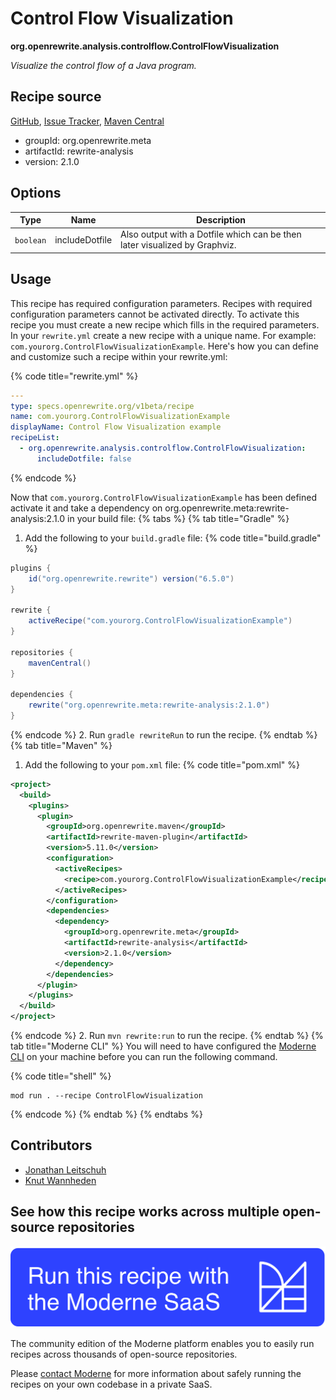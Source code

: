 # Control Flow Visualization

**org.openrewrite.analysis.controlflow.ControlFlowVisualization**

_Visualize the control flow of a Java program._

## Recipe source

[GitHub](https://github.com/openrewrite/rewrite-analysis/blob/main/src/main/java/org/openrewrite/analysis/controlflow/ControlFlowVisualization.java), [Issue Tracker](https://github.com/openrewrite/rewrite-analysis/issues), [Maven Central](https://central.sonatype.com/artifact/org.openrewrite.meta/rewrite-analysis/2.1.0/jar)

* groupId: org.openrewrite.meta
* artifactId: rewrite-analysis
* version: 2.1.0

## Options

| Type | Name | Description |
| -- | -- | -- |
| `boolean` | includeDotfile | Also output with a Dotfile which can be then later visualized by Graphviz. |


## Usage

This recipe has required configuration parameters. Recipes with required configuration parameters cannot be activated directly. To activate this recipe you must create a new recipe which fills in the required parameters. In your `rewrite.yml` create a new recipe with a unique name. For example: `com.yourorg.ControlFlowVisualizationExample`.
Here's how you can define and customize such a recipe within your rewrite.yml:

{% code title="rewrite.yml" %}
```yaml
---
type: specs.openrewrite.org/v1beta/recipe
name: com.yourorg.ControlFlowVisualizationExample
displayName: Control Flow Visualization example
recipeList:
  - org.openrewrite.analysis.controlflow.ControlFlowVisualization:
      includeDotfile: false
```
{% endcode %}

Now that `com.yourorg.ControlFlowVisualizationExample` has been defined activate it and take a dependency on org.openrewrite.meta:rewrite-analysis:2.1.0 in your build file:
{% tabs %}
{% tab title="Gradle" %}
1. Add the following to your `build.gradle` file:
{% code title="build.gradle" %}
```groovy
plugins {
    id("org.openrewrite.rewrite") version("6.5.0")
}

rewrite {
    activeRecipe("com.yourorg.ControlFlowVisualizationExample")
}

repositories {
    mavenCentral()
}

dependencies {
    rewrite("org.openrewrite.meta:rewrite-analysis:2.1.0")
}
```
{% endcode %}
2. Run `gradle rewriteRun` to run the recipe.
{% endtab %}
{% tab title="Maven" %}
1. Add the following to your `pom.xml` file:
{% code title="pom.xml" %}
```xml
<project>
  <build>
    <plugins>
      <plugin>
        <groupId>org.openrewrite.maven</groupId>
        <artifactId>rewrite-maven-plugin</artifactId>
        <version>5.11.0</version>
        <configuration>
          <activeRecipes>
            <recipe>com.yourorg.ControlFlowVisualizationExample</recipe>
          </activeRecipes>
        </configuration>
        <dependencies>
          <dependency>
            <groupId>org.openrewrite.meta</groupId>
            <artifactId>rewrite-analysis</artifactId>
            <version>2.1.0</version>
          </dependency>
        </dependencies>
      </plugin>
    </plugins>
  </build>
</project>
```
{% endcode %}
2. Run `mvn rewrite:run` to run the recipe.
{% endtab %}
{% tab title="Moderne CLI" %}
You will need to have configured the [Moderne CLI](https://docs.moderne.io/moderne-cli/cli-intro) on your machine before you can run the following command.

{% code title="shell" %}
```shell
mod run . --recipe ControlFlowVisualization
```
{% endcode %}
{% endtab %}
{% endtabs %}

## Contributors
* [Jonathan Leitschuh](mailto:Jonathan.Leitschuh@gmail.com)
* [Knut Wannheden](mailto:knut.wannheden@gmail.com)


## See how this recipe works across multiple open-source repositories

[![Moderne Link Image](/.gitbook/assets/ModerneRecipeButton.png)](https://app.moderne.io/recipes/org.openrewrite.analysis.controlflow.ControlFlowVisualization)

The community edition of the Moderne platform enables you to easily run recipes across thousands of open-source repositories.

Please [contact Moderne](https://moderne.io/product) for more information about safely running the recipes on your own codebase in a private SaaS.
